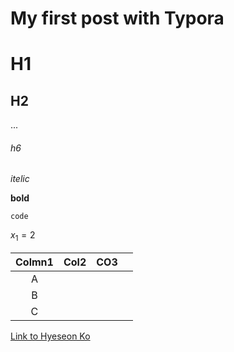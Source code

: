 # My first post with Typora



# H1

## H2

...

###### h6

*itelic*

**bold**

`code`

$x_1 = 2$

| Colmn1 | Col2 | CO3  |      |
| :----: | ---- | ---- | ---- |
|   A    |      |      |      |
|   B    |      |      |      |
|   C    |      |      |      |

[Link to Hyeseon Ko](https://hyeseonko.github.io)